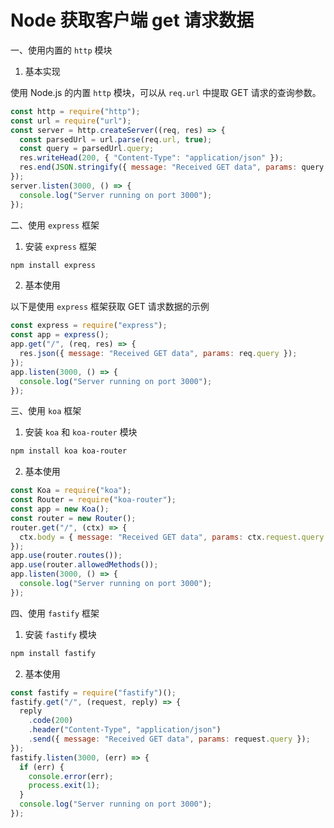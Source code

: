 # Node 获取客户端 get 请求数据

一、使用内置的 `http` 模块

1. 基本实现

使用 Node.js 的内置 `http` 模块，可以从 `req.url` 中提取 GET 请求的查询参数。

```javascript
const http = require("http");
const url = require("url");
const server = http.createServer((req, res) => {
  const parsedUrl = url.parse(req.url, true);
  const query = parsedUrl.query;
  res.writeHead(200, { "Content-Type": "application/json" });
  res.end(JSON.stringify({ message: "Received GET data", params: query }));
});
server.listen(3000, () => {
  console.log("Server running on port 3000");
});
```

二、使用 `express` 框架

1. 安装 `express` 框架

```bash
npm install express
```

2. 基本使用

以下是使用 `express` 框架获取 GET 请求数据的示例

```javascript
const express = require("express");
const app = express();
app.get("/", (req, res) => {
  res.json({ message: "Received GET data", params: req.query });
});
app.listen(3000, () => {
  console.log("Server running on port 3000");
});
```

三、使用 `koa` 框架

1. 安装 `koa` 和 `koa-router` 模块

```bash
npm install koa koa-router
```

2. 基本使用

```javascript
const Koa = require("koa");
const Router = require("koa-router");
const app = new Koa();
const router = new Router();
router.get("/", (ctx) => {
  ctx.body = { message: "Received GET data", params: ctx.request.query };
});
app.use(router.routes());
app.use(router.allowedMethods());
app.listen(3000, () => {
  console.log("Server running on port 3000");
});
```

四、使用 `fastify` 框架

1. 安装 `fastify` 模块

```bash
npm install fastify
```

2. 基本使用

```javascript
const fastify = require("fastify")();
fastify.get("/", (request, reply) => {
  reply
    .code(200)
    .header("Content-Type", "application/json")
    .send({ message: "Received GET data", params: request.query });
});
fastify.listen(3000, (err) => {
  if (err) {
    console.error(err);
    process.exit(1);
  }
  console.log("Server running on port 3000");
});
```
